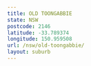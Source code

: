 ```yaml
---
title: OLD TOONGABBIE
state: NSW
postcode: 2146
latitude: -33.789374
longitude: 150.959508
url: /nsw/old-toongabbie/
layout: suburb
---
```

